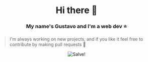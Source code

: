 <h1 align="center">Hi there 👋</h1>
<h3 align="center">My name's Gustavo and I'm a web dev ⭐</h3>

> I'm always working on new projects, and if you like it feel free to contribute by making pull requests 🎉

<p align="center">
  <img src="https://c.tenor.com/zxqWWZc-VsMAAAAC/cheshire-cat-salve.gif" alt="Salve!" />
</p>

<!--
**gustavo-zsilva/gustavo-zsilva** is a ✨ _special_ ✨ repository because its `README.md` (this file) appears on your GitHub profile.

Here are some ideas to get you started:

- 🔭 I’m currently working on ...
- 🌱 I’m currently learning ...
- 👯 I’m looking to collaborate on ...
- 🤔 I’m looking for help with ...
- 💬 Ask me about ...
- 📫 How to reach me: ...
- 😄 Pronouns: ...
- ⚡ Fun fact: ...
-->
